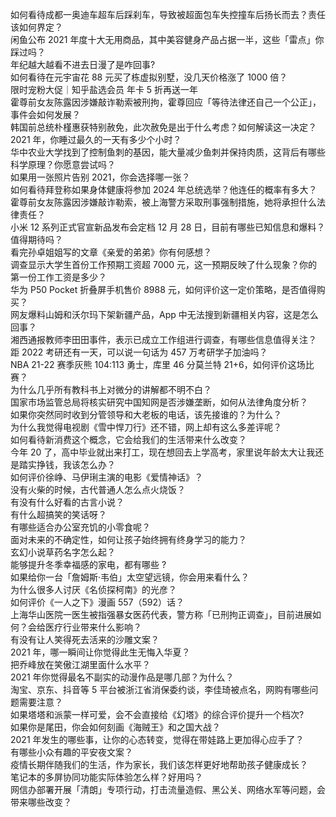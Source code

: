 如何看待成都一奥迪车超车后踩刹车，导致被超面包车失控撞车后扬长而去？责任该如何界定？  
闲鱼公布 2021 年度十大无用商品，其中美容健身产品占据一半，这些「雷点」你踩过吗？  
年纪越大越看不进去日漫了是咋回事?  
如何看待在元宇宙花 88 元买了栋虚拟别墅，没几天价格涨了 1000 倍？  
限时宠粉大促｜知乎盐选会员 年卡 5 折再送一年  
霍尊前女友陈露因涉嫌敲诈勒索被刑拘，霍尊回应「等待法律还自己一个公正」，事件会如何发展？  
韩国前总统朴槿惠获特别赦免，此次赦免是出于什么考虑？如何解读这一决定？  
2021 年，你睡过最久的一天有多少个小时？  
华中农业大学找到了控制鱼刺的基因，能大量减少鱼刺并保持肉质，这背后有哪些科学原理？你愿意尝试吗？  
如果用一张照片告别 2021，你会选择哪一张？  
如何看待拜登称如果身体健康将参加 2024 年总统选举？他连任的概率有多大？  
霍尊前女友陈露因涉嫌敲诈勒索，被上海警方采取刑事强制措施，她将承担什么法律责任？  
小米 12 系列正式官宣新品发布会定档 12 月 28 日，目前有哪些已知信息和爆料？值得期待吗？  
看完孙卓姐姐写的文章《亲爱的弟弟》你有何感想？  
调查显示大学生首份工作预期工资超 7000 元，这一预期反映了什么现象？你的第一份工作工资是多少？  
华为 P50 Pocket 折叠屏手机售价 8988 元，如何评价这一定价策略，是否值得购买？  
网友爆料山姆和沃尔玛下架新疆产品，App 中无法搜到新疆相关内容，这是怎么回事？  
湘西通报教师李田田事件，表示已成立工作组进行调查，有哪些信息值得关注？  
距 2022 考研还有一天，可以说一句话为 457 万考研学子加油吗？  
NBA 21-22 赛季灰熊 104:113 勇士，库里 46 分莫兰特 21+6，如何评价这场比赛？  
为什么几乎所有教科书上对微分的讲解都不明不白？  
国家市场监管总局将核实研究中国知网是否涉嫌垄断，如何从法律角度分析？  
如果你突然同时收到分管领导和大老板的电话，该先接谁的？为什么？  
为什么我觉得电视剧《雪中悍刀行》还不错，网上却有这么多差评呢？  
如何看待新消费这个概念，它会给我们的生活带来什么改变？  
今年 20 了，高中毕业就出来打工，现在想回去上学高考，家里说年龄太大让我还是踏实挣钱，我该怎么办？  
如何评价徐峥、马伊琍主演的电影《爱情神话》？  
没有火柴的时候，古代普通人怎么点火烧饭？  
有没有什么好看的古言小说？  
有什么超搞笑的笑话呀？  
有哪些适合办公室充饥的小零食呢？  
面对未来的不确定性，如何让孩子始终拥有终身学习的能力？  
玄幻小说草药名字怎么起？  
能够提升冬季幸福感的家电，都有哪些 ?  
如果给你一台「詹姆斯·韦伯」太空望远镜，你会用来看什么？  
为什么很多人讨厌《名侦探柯南》的光彦？  
如何评价《一人之下》漫画 557（592）话？  
上海华山医院一医生被指强暴女医药代表，警方称「已刑拘正调查」，目前进展如何？会给医疗行业带来什么影响？  
有没有让人笑得死去活来的沙雕文案？  
2021 年，哪一瞬间让你觉得此生无悔入华夏？  
把乔峰放在笑傲江湖里面什么水平？  
2021 年你觉得最名不副实的动漫作品是哪几部？为什么？  
淘宝、京东、抖音等 5 平台被浙江省消保委约谈，李佳琦被点名，网购有哪些问题需要注意？  
如果塔塔和派蒙一样可爱，会不会直接给《幻塔》的综合评价提升一个档次?  
如果你是尾田，你会如何刻画《海贼王》和之国大战？  
2021 年发生的哪些事，让你的心态转变，觉得在带娃路上更加得心应手了？  
有哪些小众有趣的平安夜文案？  
疫情长期伴随我们的生活，作为家长，我们该怎样更好地帮助孩子健康成长？  
笔记本的多屏协同功能实际体验怎么样？好用吗？  
网信办部署开展「清朗」专项行动，打击流量造假、黑公关、网络水军等问题，会带来哪些改变？  
